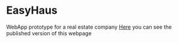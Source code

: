 # EasyHaus
WebApp prototype for a real estate company
[Here](https://nselar.github.io/EasyHaus/) you can see the published version of this webpage
